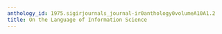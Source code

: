 ```yaml
---
anthology_id: 1975.sigirjournals_journal-ir0anthology0volumeA10A1.2
title: On the Language of Information Science
---
```

